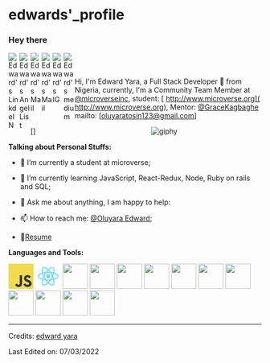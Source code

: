 # edwards'_profile
### Hey there
<a href="https://www.linkedin.com/in/edward-oluyara-708b88215/">
  <img align="left" alt="Edward's LinkdeIN" width="22px" src="https://cdn.jsdelivr.net/npm/simple-icons@v3/icons/linkedin.svg" />
</a>
<a href="https://angel.co/u/edward-yara">
  <img align="left" alt="Edward's AngelList" width="22px" src="https://img.icons8.com/nolan/64/angelist.png" />
</a>
<a href="https://mail.google.com/mail/u/0/#inbox?compose=new">
  <img align="left" alt="Edward's Mail" width="22px" src="https://img.icons8.com/fluency/48/000000/apple-mail.png" />
</a>
<a href="https://twitter.com/TOluyara">
  <img align="left" alt="Edward's Mail" width="22px" src="https://img.icons8.com/fluency/48/000000/twitter-circled.png" />
</a>
<a href="https://www.instagram.com/oluyaratosin123/">
  <img align="left" alt="Edward's IG" width="22px" src="https://img.icons8.com/color/48/000000/instagram-new--v2.png" />
</a>
<a href="https://medium.com/@oluyaratosin123">
  <img align="left" alt="Edward's medium" width="22px" src="https://img.icons8.com/color-glass/48/000000/medium-logo.png" />
</a>

<br />
<br />

Hi, I'm Edward Yara, a Full Stack Developer 🚀 from Nigeria, currently, I'm a Community Team Member at [@microverseinc](http://www.microverse.org), student: [ http://www.microverse.org]( http://www.microverse.org), Mentor: [@GraceKagbaghe](https://github.com/gracekabaghe) mailto: [oluyaratosin123@gmail.com]


[<img align='right' src="https://media.giphy.com/media/YSqfSiVCSrF5vpXR8J/giphy.gif" width="220" alt="giphy">]

**Talking about Personal Stuffs:**

- 👨 I’m currently a student at microverse;

- 🌱 I’m currently learning JavaScript, React-Redux, Node,
 Ruby on rails and SQL;

- 💬 Ask me about anything, I am happy to help:

- 📫 How to reach me: [@Oluyara Edward](https://www.linkedin.com/in/edward-oluyara-708b88215/);

- 📝[Resume](https://docs.google.com/document/d/1N6I_qk2qaJaDphe1EsuYcrJk88J9lMhF0D1uqPbWDDM/edit)



**Languages and Tools:**  


<div style="display; flex; flex-direction: column; flex-wrap: wrap;"  >
<img height="50" width="50" src="https://raw.githubusercontent.com/github/explore/80688e429a7d4ef2fca1e82350fe8e3517d3494d/topics/javascript/javascript.png">
<img height="50" width="50" src="https://raw.githubusercontent.com/github/explore/80688e429a7d4ef2fca1e82350fe8e3517d3494d/topics/react/react.png">
<img height="50" width="50" src="https://upload.wikimedia.org/wikipedia/commons/7/73/Ruby_logo.svg">
<img height="50" width="50" src="https://img.icons8.com/color/48/000000/sql.png">
<img height="50" width="50" src="https://img.icons8.com/color/48/000000/git.png">
<img height="50" width="50" src="https://img.icons8.com/ios-glyphs/30/000000/github.png">
<img height="50" width="50" src="https://img.icons8.com/color/48/000000/html-5--v1.png">
<img height="50" width="50" src="https://img.icons8.com/color/48/000000/css3.png">
<img height="50" width="50" src="https://img.icons8.com/color/48/000000/bootstrap.png">
<img height="50" width="50" src="https://img.icons8.com/color/48/000000/sass-avatar.png">
<img height="50" width="50" src="https://img.icons8.com/nolan/64/heroku.png">
<img height="50" width="50" src="https://img.icons8.com/color/48/000000/typescript.png">
<img height="50" width="50" src="https://img.icons8.com/windows/32/000000/ruby-on-rails.png">
</div>


<!--END_SECTION:waka-->



-----
Credits: [edward yara](https://github.com/oluyaratosin123)

Last Edited on: 07/03/2022

